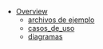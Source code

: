 * [Overview](HOME)
  * [archivos de ejemplo](archivos%20de%20ejemplo/HOME)
  * [casos_de_uso](casos_de_uso/HOME)
  * [diagramas](diagramas/HOME)
